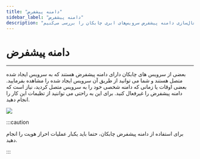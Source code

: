 ```yaml
---
title: "دامنه پیشفرض"
sidebar_label: "دامنه پیشفرض"
description: "‌در این قسمت با نحوه فعال/غیرفعال‌سازی دامنه پیشفرض سرویس‌های ابری چابکان را بررسی می‌کنیم."
---
```


# دامنه پیشفرض
---

بعضی از سرویس های چابکان دارای دامنه پیشفرض هستند که به سرویس ایجاد شده متصل هستند و شما می توانید از طریق آن سرویس ایجاد شده را مشاهده بفرمایید. بعضی اوقات یا زمانی که دامنه شخصی خود را به سرویس متصل کردید، نیاز است که دامنه پیشفرض را غیرفعال کنید. برای این به راحتی می تواننید از تظیمات این کار را انجام دهید.

![](https://s1.chabokan.net/docs/gifs/service/default-domin.gif)

:::caution

برای استفاده از دامنه پیشفرض چابکان، حتما باید یکبار عملیات احراز هویت را انجام دهید.

:::